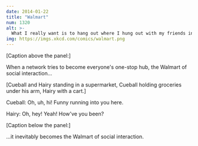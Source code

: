 ```yaml
---
date: 2014-01-22
title: "Walmart"
num: 1320
alt: >-
  What I really want is to hang out where I hung out with my friends in college, but have all my older relatives there too.
img: https://imgs.xkcd.com/comics/walmart.png
---
```

[Caption above the panel:]

When a network tries to become everyone's one-stop hub, the Walmart of social interaction...

[Cueball and Hairy standing in a supermarket, Cueball holding groceries under his arm, Hairy with a cart.]

Cueball: Oh, uh, hi! Funny running into you here.

Hairy: Oh, hey! Yeah! How've you been?

[Caption below the panel:]

...it inevitably becomes the Walmart of social interaction.